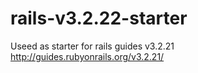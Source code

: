 # rails-v3.2.22-starter
Useed as starter for rails guides v3.2.21 http://guides.rubyonrails.org/v3.2.21/
